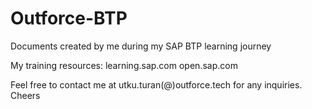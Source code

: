 # Outforce-BTP
[//]: # (Hi there,
My name is Utku and I am working as an ABAP developer since 2007.
To be honest, I have never been an "open-source developer". I like to keep my code and my notes to myself, but times are changing, and so should I.
That's why, I'll try to transfer as much as I can to public repositories starting from my BTP notes. It will probably take some time.)

Documents created by me during my SAP BTP learning journey

My training resources: 
learning.sap.com
open.sap.com

Feel free to contact me at utku.turan(@)outforce.tech for any inquiries.
Cheers
